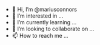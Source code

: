 - 👋 Hi, I’m @mariusconnors
- 👀 I’m interested in ...
- 🌱 I’m currently learning ...
- 💞️ I’m looking to collaborate on ...
- 📫 How to reach me ...

<!---
mariusconnors/mariusconnors is a ✨ special ✨ repository because its `README.md` (this file) appears on your GitHub profile.
You can click the Preview link to take a look at your changes.
--->

